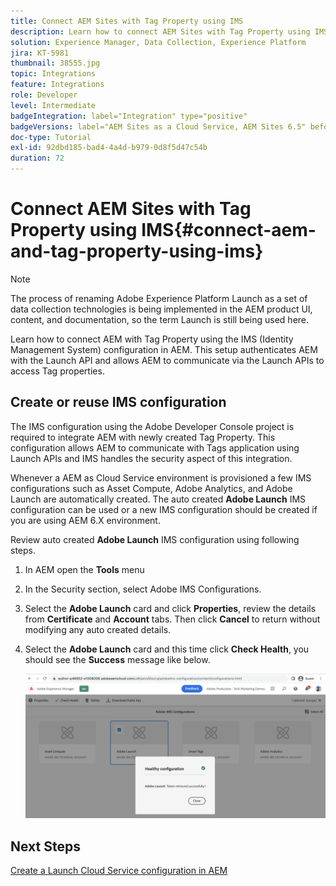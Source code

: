 ```yaml
---
title: Connect AEM Sites with Tag Property using IMS
description: Learn how to connect AEM Sites with Tag Property using IMS configuration in AEM. This setup authenticates AEM with the Launch API and allows AEM to communicate via the Launch APIs to access Tag properties.
solution: Experience Manager, Data Collection, Experience Platform
jira: KT-5981
thumbnail: 38555.jpg
topic: Integrations
feature: Integrations
role: Developer
level: Intermediate
badgeIntegration: label="Integration" type="positive"
badgeVersions: label="AEM Sites as a Cloud Service, AEM Sites 6.5" before-title="false"
doc-type: Tutorial
exl-id: 92dbd185-bad4-4a4d-b979-0d8f5d47c54b
duration: 72
---
```

# Connect AEM Sites with Tag Property using IMS{#connect-aem-and-tag-property-using-ims}

>[!NOTE]
>
>The process of renaming Adobe Experience Platform Launch as a set of data collection technologies is being implemented in the AEM product UI, content, and documentation, so the term Launch is still being used here.

Learn how to connect AEM with Tag Property using the IMS (Identity Management System) configuration in AEM. This setup authenticates AEM with the Launch API and allows AEM to communicate via the Launch APIs to access Tag properties.

## Create or reuse IMS configuration

The IMS configuration using the Adobe Developer Console project is required to integrate AEM with newly created Tag Property. This configuration allows AEM to communicate with Tags application using Launch APIs and IMS handles the security aspect of this integration.

Whenever a AEM as Cloud Service environment is provisioned a few IMS configurations such as Asset Compute, Adobe Analytics, and Adobe Launch are automatically created. The auto created **Adobe Launch** IMS configuration can be used or a new IMS configuration should be created if you are using AEM 6.X environment.

Review auto created **Adobe Launch** IMS configuration using following steps.

1.  In AEM open the **Tools** menu

1.  In the Security section, select Adobe IMS Configurations.

1.  Select the **Adobe Launch** card and click **Properties**, review the details from **Certificate** and **Account** tabs. Then click **Cancel** to return without modifying any auto created details.

1.  Select the **Adobe Launch** card and this time click **Check Health**, you should see the **Success** message like below.

    ![Adobe Launch Healthy IMS Configuration](assets/adobe-launch-healthy-ims-config.png)


## Next Steps

[Create a Launch Cloud Service configuration in AEM](create-aem-launch-cloud-service.md)
